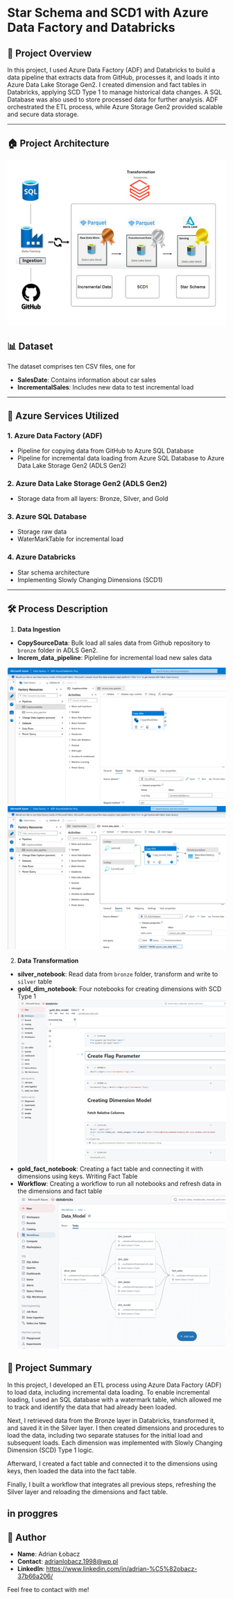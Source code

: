 # Star Schema and SCD1 with Azure Data Factory and Databricks

## 📖 Project Overview  

In this project, I used Azure Data Factory (ADF) and Databricks to build a data pipeline that extracts data from GitHub, processes it, and loads it into Azure Data Lake Storage Gen2. I created dimension and fact tables in Databricks, applying SCD Type 1 to manage historical data changes. A SQL Database was also used to store processed data for further analysis. ADF orchestrated the ETL process, while Azure Storage Gen2 provided scalable and secure data storage.

---
## 🏠 Project Architecture
![architecture](ScreenShots/Architecture.png)


## 📊 Dataset  
The dataset comprises ten CSV files, one for 
- **SalesDate**: Contains information about car sales
- **IncrementalSales**: Includes new data to test incremental load
---

## 🔧 Azure Services Utilized
### 1. Azure Data Factory (ADF)
- Pipeline for copying data from GitHub to Azure SQL Database
- Pipeline for incremental data loading from Azure SQL Database to Azure Data Lake Storage Gen2 (ADLS Gen2)
### 2. Azure Data Lake Storage Gen2 (ADLS Gen2)
- Storage data from all layers: Bronze, Silver, and Gold
### 3. Azure SQL Database
- Storage raw data
- WaterMarkTable for incremental load
### 4. Azure Databricks
- Star schema architecture
- Implementing Slowly Changing Dimensions (SCD1)
---
## 🛠️ Process Description

1. **Data Ingestion**

- **CopySourceData**: Bulk load all sales data from Github repository to `bronze` folder in ADLS Gen2.
- **Increm_data_pipeline**: Pipleline for incremental load new sales data

![ADF1](ScreenShots/ADF1.png)
![ADF2](ScreenShots/ADF2.png)


2. **Data Transformation**  
- **silver_notebook**: Read data from `bronze` folder, transform and write to `silver` table 
- **gold_dim_notebook**: Four notebooks for creating dimensions with SCD Type 1
 ![DB2](ScreenShots/DB2.png)
- **gold_fact_notebook**: Creating a fact table and connecting it with dimensions using keys. Writing Fact Table
- **Workflow**: Creating a workflow to run all notebooks and refresh data in the dimensions and fact table
![DB5](ScreenShots/DB5.png)


 ## 📌 Project Summary
In this project, I developed an ETL process using Azure Data Factory (ADF) to load data, including incremental data loading. To enable incremental loading, I used an SQL database with a watermark table, which allowed me to track and identify the data that had already been loaded.

Next, I retrieved data from the Bronze layer in Databricks, transformed it, and saved it in the Silver layer. I then created dimensions and procedures to load the data, including two separate statuses for the initial load and subsequent loads. Each dimension was implemented with Slowly Changing Dimension (SCD) Type 1 logic.

Afterward, I created a fact table and connected it to the dimensions using keys, then loaded the data into the fact table. 

Finally, I built a workflow that integrates all previous steps, refreshing the Silver layer and reloading the dimensions and fact table.
 
in proggres
---
## 👤 Author
- **Name**: Adrian Łobacz
- **Contact**: adrianlobacz.1998@wp.pl
- **LinkedIn**: https://www.linkedin.com/in/adrian-%C5%82obacz-37b66a206/
  
Feel free to contact with me!
